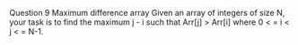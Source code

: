 Question 9
Maximum difference array
Given an array of integers of size N, your task is to find the maximum j - i such that Arr[j] > Arr[i] where 0 < = i < j < = N-1.
